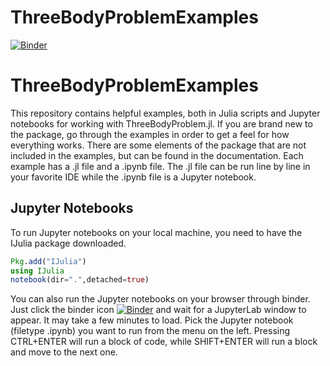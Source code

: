 # ThreeBodyProblemExamples

<!---[![Build Status](https://github.com/jared711/ThreeBodyProblemExamples.jl/actions/workflows/CI.yml/badge.svg?branch=main)](https://github.com/jared711/ThreeBodyProblemExamples.jl/actions/workflows/CI.yml?query=branch%3Amain)-->
[![Binder](https://mybinder.org/badge_logo.svg)](https://mybinder.org/v2/gh/jared711/ThreeBodyProblemExamples.jl/main)

# ThreeBodyProblemExamples
This repository contains helpful examples, both in Julia scripts and Jupyter notebooks for working with ThreeBodyProblem.jl.
If you are brand new to the package, go through the examples in order to get a feel for how everything works.
There are some elements of the package that are not included in the examples, but can be found in the documentation.
Each example has a .jl file and a .ipynb file. The .jl file can be run line by line in your favorite IDE while the .ipynb file is a Jupyter notebook.

## Jupyter Notebooks
To run Jupyter notebooks on your local machine, you need to have the IJulia package downloaded.
```julia
Pkg.add("IJulia")
using IJulia
notebook(dir=".",detached=true)
```

You can also run the Jupyter notebooks on your browser through binder. Just click the binder icon [![Binder](https://mybinder.org/badge_logo.svg)](https://mybinder.org/v2/gh/jared711/ThreeBodyProblemExamples.jl/main)
and wait for a JupyterLab window to appear. It may take a few minutes to load. Pick the Jupyter notebook (filetype .ipynb) you want to run from the menu on the left. Pressing CTRL+ENTER will run a block of code, while SHIFT+ENTER will run a block and move to the next one.
